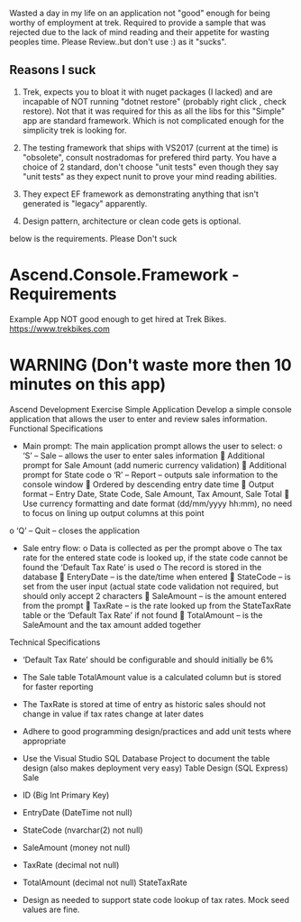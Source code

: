 Wasted a day in my life on an application not "good" enough for being worthy of employment at trek. Required to provide a sample that was rejected due to the lack of mind reading and their appetite for wasting peoples time. Please Review..but don't use :) as it "sucks". 

## Reasons I suck ##

1. Trek, expects you to bloat it with nuget packages (I lacked) and are incapable of NOT running "dotnet restore" (probably right click , check restore). Not that it was required for this as all the libs for this "Simple" app are standard framework. Which is not complicated enough for the simplicity trek is looking for.

2. The testing framework that ships with VS2017 (current at the time) is "obsolete", consult nostradomas for prefered third party. You have a choice of 2 standard, don't choose "unit tests" even though they say "unit tests" as they expect nunit to prove your mind reading abilities.

3. They expect EF framework as demonstrating anything that isn't generated is "legacy" apparently. 

4. Design pattern, architecture or clean code gets is optional. 


below is the requirements. Please Don't suck

# Ascend.Console.Framework - Requirements 
Example App NOT good enough to get hired at Trek Bikes. https://www.trekbikes.com
# WARNING (Don't waste more then 10 minutes on this app)
Ascend Development Exercise
Simple Application
Develop a simple console application that allows the user to enter and review sales information.
Functional Specifications
- Main prompt: The main application prompt allows the user to select:
o ‘S’ – Sale – allows the user to enter sales information
 Additional prompt for Sale Amount (add numeric currency validation)
 Additional prompt for State code
o ‘R’ – Report – outputs sale information to the console window
 Ordered by descending entry date time
 Output format – Entry Date, State Code, Sale Amount, Tax Amount, Sale Total
 Use currency formatting and date format (dd/mm/yyyy hh:mm), no need to
focus on lining up output columns at this point

o ‘Q’ – Quit – closes the application
- Sale entry flow:
o Data is collected as per the prompt above
o The tax rate for the entered state code is looked up, if the state code cannot be found
the ‘Default Tax Rate’ is used
o The record is stored in the database
 EnteryDate – is the date/time when entered
 StateCode – is set from the user input (actual state code validation not required,
but should only accept 2 characters
 SaleAmount – is the amount entered from the prompt
 TaxRate – is the rate looked up from the StateTaxRate table or the ‘Default Tax
Rate’ if not found
 TotalAmount – is the SaleAmount and the tax amount added together

Technical Specifications
- ‘Default Tax Rate’ should be configurable and should initially be 6%
- The Sale table TotalAmount value is a calculated column but is stored for faster reporting
- The TaxRate is stored at time of entry as historic sales should not change in value if tax rates
change at later dates
- Adhere to good programming design/practices and add unit tests where appropriate
- Use the Visual Studio SQL Database Project to document the table design (also makes
deployment very easy)
Table Design (SQL Express)
Sale
- ID (Big Int Primary Key)
- EntryDate (DateTime not null)
- StateCode (nvarchar(2) not null)

- SaleAmount (money not null)
- TaxRate (decimal not null)
- TotalAmount (decimal not null)
StateTaxRate
- Design as needed to support state code lookup of tax rates. Mock seed values are fine.
